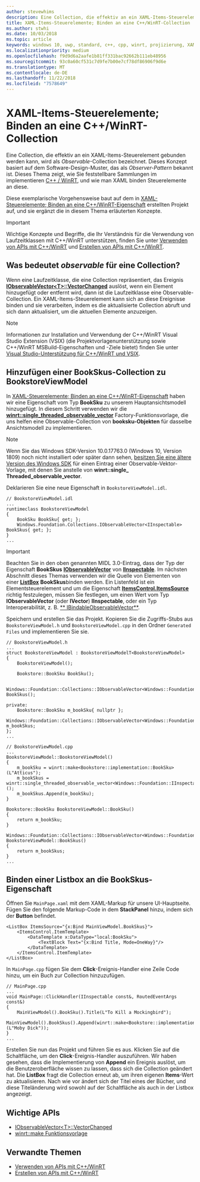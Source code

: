```yaml
---
author: stevewhims
description: Eine Collection, die effektiv an ein XAML-Items-Steuerelement gebunden werden kann, wird als *Observable*-Collection bezeichnet. Dieses Thema zeigt, wie man eine Observable-Collection implementiert und nutzt und wie man ein XAML-Items-Steuerelement daran bindet.
title: XAML-Items-Steuerelemente; Binden an eine C++/WinRT-Collection
ms.author: stwhi
ms.date: 10/03/2018
ms.topic: article
keywords: windows 10, uwp, standard, c++, cpp, winrt, projizierung, XAML, steuerelement, binden, collection
ms.localizationpriority: medium
ms.openlocfilehash: f9d9d6a2aafe1b81ff331bac92662b111eb48956
ms.sourcegitcommit: 93c0a60cf531c7d9fe7b00e7cf78df86906f9d6e
ms.translationtype: MT
ms.contentlocale: de-DE
ms.lasthandoff: 11/22/2018
ms.locfileid: "7578649"
---
```

# <a name="xaml-items-controls-bind-to-a-cwinrt-collection"></a>XAML-Items-Steuerelemente; Binden an eine C++/WinRT-Collection

Eine Collection, die effektiv an ein XAML-Items-Steuerelement gebunden werden kann, wird als *Observable*-Collection bezeichnet. Dieses Konzept basiert auf dem Software-Design-Muster, das als *Observer-Pattern* bekannt ist. Dieses Thema zeigt, wie Sie feststellbare Sammlungen im implementieren [C++ / WinRT](/windows/uwp/cpp-and-winrt-apis/intro-to-using-cpp-with-winrt), und wie man XAML binden Steuerelemente an diese.

Diese exemplarische Vorgehensweise baut auf dem in [XAML-Steuerelemente; Binden an eine C++/WinRT-Eigenschaft](binding-property.md) erstellten Projekt auf, und sie ergänzt die in diesem Thema erläuterten Konzepte.

> [!IMPORTANT]
> Wichtige Konzepte und Begriffe, die Ihr Verständnis für die Verwendung von Laufzeitklassen mit C++/WinRT unterstützen, finden Sie unter [Verwenden von APIs mit C++/WinRT](consume-apis.md) und [Erstellen von APIs mit C++/WinRT](author-apis.md).

## <a name="what-does-observable-mean-for-a-collection"></a>Was bedeutet *observable* für eine Collection?
Wenn eine Laufzeitklasse, die eine Collection repräsentiert, das Ereignis [**IObservableVector&lt;T&gt;::VectorChanged**](/uwp/api/windows.foundation.collections.iobservablevector-1.vectorchanged) auslöst, wenn ein Element hinzugefügt oder entfernt wird, dann ist die Laufzeitklasse eine Observable-Collection. Ein XAML-Items-Steuerelement kann sich an diese Ereignisse binden und sie verarbeiten, indem es die aktualisierte Collection abruft und sich dann aktualisiert, um die aktuellen Elemente anzuzeigen.

> [!NOTE]
> Informationen zur Installation und Verwendung der C++/WinRT Visual Studio Extension (VSIX) (die Projektvorlagenunterstützung sowie C++/WinRT MSBuild-Eigenschaften und -Ziele bietet) finden Sie unter [Visual Studio-Unterstützung für C++/WinRT und VSIX](intro-to-using-cpp-with-winrt.md#visual-studio-support-for-cwinrt-and-the-vsix).

## <a name="add-a-bookskus-collection-to-bookstoreviewmodel"></a>Hinzufügen einer **BookSkus**-Collection zu **BookstoreViewModel**

In [XAML-Steuerelemente; Binden an eine C++/WinRT-Eigenschaft](binding-property.md) haben wir eine Eigenschaft vom Typ **BookSku** zu unserem Hauptansichtsmodell hinzugefügt. In diesem Schritt verwenden wir die [**winrt::single_threaded_observable_vector**](/uwp/cpp-ref-for-winrt/single-threaded-observable-vector) Factory-Funktionsvorlage, die uns helfen eine Observable-Collection von **booksku-Objekten** für dasselbe Ansichtsmodell zu implementieren.

> [!NOTE]
> Wenn Sie das Windows SDK-Version 10.0.17763.0 (Windows 10, Version 1809) noch nicht installiert oder später dann sehen, [besitzen Sie eine ältere Version des Windows SDK](/uwp/cpp-ref-for-winrt/single-threaded-observable-vector#if-you-have-an-older-version-of-the-windows-sdk) für einen Eintrag einer Observable-Vektor-Vorlage, mit denen Sie anstelle von **winrt::single_ Threaded_observable_vector**.

Deklarieren Sie eine neue Eigenschaft in `BookstoreViewModel.idl`.

```idl
// BookstoreViewModel.idl
...
runtimeclass BookstoreViewModel
{
    BookSku BookSku{ get; };
    Windows.Foundation.Collections.IObservableVector<IInspectable> BookSkus{ get; };
}
...
```

> [!IMPORTANT]
> Beachten Sie in den oben genannten MIDL 3.0-Eintrag, dass der Typ der Eigenschaft **BookSkus** [**IObservableVector**](/uwp/api/windows.foundation.collections.ivector_t_) von [**IInspectable**](/windows/desktop/api/inspectable/nn-inspectable-iinspectable). Im nächsten Abschnitt dieses Themas verwenden wir die Quelle von Elementen von einer [**ListBox**](/uwp/api/windows.ui.xaml.controls.listbox) **BookSkus**binden werden. Ein Listenfeld ist ein Elementsteuerelement und um die Eigenschaft [**ItemsControl.ItemsSource**](/uwp/api/windows.ui.xaml.controls.itemscontrol.itemssource) richtig festzulegen, müssen Sie festlegen, um einen Wert vom Typ **IObservableVector** (oder **IVector**) **IInspectable**, oder ein Typ Interoperabilität, z. B. [** IBindableObservableVector**](/uwp/api/windows.ui.xaml.interop.ibindableobservablevector).

Speichern und erstellen Sie das Projekt. Kopieren Sie die Zugriffs-Stubs aus `BookstoreViewModel.h` und `BookstoreViewModel.cpp` in den Ordner `Generated Files` und implementieren Sie sie.

```cppwinrt
// BookstoreViewModel.h
...
struct BookstoreViewModel : BookstoreViewModelT<BookstoreViewModel>
{
    BookstoreViewModel();

    Bookstore::BookSku BookSku();

    Windows::Foundation::Collections::IObservableVector<Windows::Foundation::IInspectable> BookSkus();

private:
    Bookstore::BookSku m_bookSku{ nullptr };
    Windows::Foundation::Collections::IObservableVector<Windows::Foundation::IInspectable> m_bookSkus;
};
...
```

```cppwinrt
// BookstoreViewModel.cpp
...
BookstoreViewModel::BookstoreViewModel()
{
    m_bookSku = winrt::make<Bookstore::implementation::BookSku>(L"Atticus");
    m_bookSkus = winrt::single_threaded_observable_vector<Windows::Foundation::IInspectable>();
    m_bookSkus.Append(m_bookSku);
}

Bookstore::BookSku BookstoreViewModel::BookSku()
{
    return m_bookSku;
}

Windows::Foundation::Collections::IObservableVector<Windows::Foundation::IInspectable> BookstoreViewModel::BookSkus()
{
    return m_bookSkus;
}
...
```

## <a name="bind-a-listbox-to-the-bookskus-property"></a>Binden einer Listbox an die **BookSkus**-Eigenschaft
Öffnen Sie `MainPage.xaml` mit dem XAML-Markup für unsere UI-Hauptseite. Fügen Sie den folgende Markup-Code in dem **StackPanel** hinzu, indem sich der **Button** befindet.

```xaml
<ListBox ItemsSource="{x:Bind MainViewModel.BookSkus}">
    <ItemsControl.ItemTemplate>
        <DataTemplate x:DataType="local:BookSku">
            <TextBlock Text="{x:Bind Title, Mode=OneWay}"/>
        </DataTemplate>
    </ItemsControl.ItemTemplate>
</ListBox>
```

In `MainPage.cpp` fügen Sie dem **Click**-Ereignis-Handler eine Zeile Code hinzu, um ein Buch zur Collection hinzuzufügen.

```cppwinrt
// MainPage.cpp
...
void MainPage::ClickHandler(IInspectable const&, RoutedEventArgs const&)
{
    MainViewModel().BookSku().Title(L"To Kill a Mockingbird");
    MainViewModel().BookSkus().Append(winrt::make<Bookstore::implementation::BookSku>(L"Moby Dick"));
}
...
```

Erstellen Sie nun das Projekt und führen Sie es aus. Klicken Sie auf die Schaltfläche, um den **Click**-Ereignis-Handler auszuführen. Wir haben gesehen, dass die Implementierung von **Append** ein Ereignis auslöst, um die Benutzeroberfläche wissen zu lassen, dass sich die Collection geändert hat. Die **ListBox** fragt die Collection erneut ab, um ihren eigenen **Items**-Wert zu aktualisieren. Nach wie vor ändert sich der Titel eines der Bücher, und diese Titeländerung wird sowohl auf der Schaltfläche als auch in der Listbox angezeigt.

## <a name="important-apis"></a>Wichtige APIs
* [IObservableVector&lt;T&gt;::VectorChanged](/uwp/api/windows.foundation.collections.iobservablevector-1.vectorchanged)
* [winrt::make Funktionsvorlage](/uwp/cpp-ref-for-winrt/make)

## <a name="related-topics"></a>Verwandte Themen
* [Verwenden von APIs mit C++/WinRT](consume-apis.md)
* [Erstellen von APIs mit C++/WinRT](author-apis.md)
